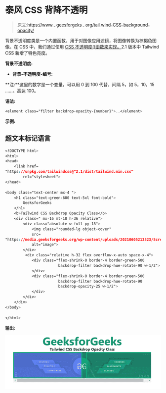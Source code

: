 # 泰风 CSS 背降不透明

> 原文:[https://www . geesforgeks . org/tail wind-CSS-background-opacity/](https://www.geeksforgeeks.org/tailwind-css-backdrop-opacity/)

背景不透明度类是一个内置函数，用于对图像应用滤镜，将图像转换为棕褐色图像。在 CSS 中，我们通过使用 [CSS 不透明度()函数来实现。](https://www.geeksforgeeks.org/css-opacity-function/)2.1 版本中 Tailwind CSS 新增了特色亮度。

**背景不透明度:**

*   **背景-不透明度-编号:**

**注:**这里的数字是一个变量，可以用 0 到 100 代替，间隔 5，如 5，10，15 ……。高达 100。

**语法:**

```css
<element class="filter backdrop-opacity-{number}">..</element>
```

**示例:**

## 超文本标记语言

```css
<!DOCTYPE html>
<html>
<head>
    <link href=
"https://unpkg.com/tailwindcss@^2.1/dist/tailwind.min.css"
        rel="stylesheet">
</head>

<body class="text-center mx-4 ">
    <h1 class="text-green-600 text-5xl font-bold">
        GeeksforGeeks
    </h1>
    <b>Tailwind CSS Backdrop Opacity Class</b>
    <div class=" mx-16 mt-18 h-36 relative">
        <div class="absolute w-full py-18">
            <img class="rounded-lg object-cover" 
            src=
"https://media.geeksforgeeks.org/wp-content/uploads/20210605213323/Screenshot20210605213311.png" 
            alt="image">
        </div>
         <div class="relative h-32 flex overflow-x-auto space-x-4">
            <div class="flex-shrink-0 border-4 border-green-500 
                        backdrop-filter backdrop-hue-rotate-90 w-1/2">
            </div>
            <div class="flex-shrink-0 border-4 border-green-500 
                        backdrop-filter backdrop-hue-rotate-90 
                        backdrop-opacity-25 w-1/2">
            </div>
        </div>        
    </div>
</body>

</html>
```

**输出:**

![](img/23ca98aec7bdd5932b04f705562f381f.png)